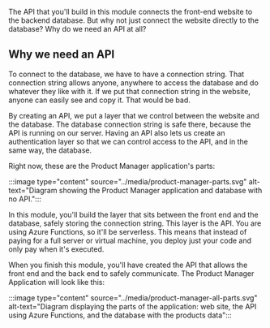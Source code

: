 The API that you'll build in this module connects the front-end website to the backend database. But why not just connect the website directly to the database? Why do we need an API at all?

## Why we need an API

To connect to the database, we have to have a connection string. That connection string allows anyone, anywhere to access the database and do whatever they like with it. If we put that connection string in the website, anyone can easily see and copy it. That would be bad.

By creating an API, we put a layer that we control between the website and the database. The database connection string is safe there, because the API is running on our server. Having an API also lets us create an authentication layer so that we can control access to the API, and in the same way, the database.

Right now, these are the Product Manager application's parts:

:::image type="content" source="../media/product-manager-parts.svg" alt-text="Diagram showing the Product Manager application and database with no API.":::

In this module, you'll build the layer that sits between the front end and the database, safely storing the connection string. This layer is the API. You are using Azure Functions, so it'll be serverless. This means that instead of paying for a full server or virtual machine, you deploy just your code and only pay when it's executed.

When you finish this module, you'll have created the API that allows the front end and the back end to safely communicate. The Product Manager Application will look like this:

:::image type="content" source="../media/product-manager-all-parts.svg" alt-text="Diagram displaying the parts of the application: web site, the API using Azure Functions, and the database with the products data":::
